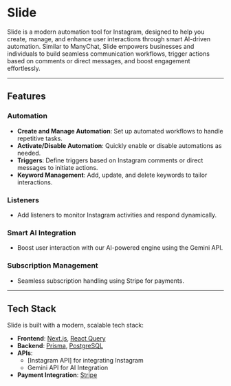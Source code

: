 # Slide

Slide is a modern automation tool for Instagram, designed to help you create, manage, and enhance user interactions through smart AI-driven automation. Similar to ManyChat, Slide empowers businesses and individuals to build seamless communication workflows, trigger actions based on comments or direct messages, and boost engagement effortlessly.

---

## Features

### Automation
- **Create and Manage Automation**: Set up automated workflows to handle repetitive tasks.
- **Activate/Disable Automation**: Quickly enable or disable automations as needed.
- **Triggers**: Define triggers based on Instagram comments or direct messages to initiate actions.
- **Keyword Management**: Add, update, and delete keywords to tailor interactions.

### Listeners
- Add listeners to monitor Instagram activities and respond dynamically.

### Smart AI Integration
- Boost user interaction with our AI-powered engine using the Gemini API.

### Subscription Management
- Seamless subscription handling using Stripe for payments.

---

## Tech Stack

Slide is built with a modern, scalable tech stack:

- **Frontend**: [Next.js](https://nextjs.org/), [React Query](https://react-query.tanstack.com/)
- **Backend**: [Prisma](https://www.prisma.io/), [PostgreSQL](https://www.postgresql.org/)
- **APIs**:
  - [Instagram API] for integrating Instagram
  -  Gemini API for AI Integration
- **Payment Integration**: [Stripe](https://stripe.com/)

